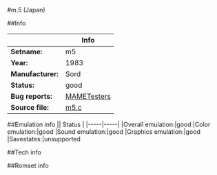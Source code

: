 #m.5 (Japan)

##Info

||Info|
|-----|-----|
|**Setname:**|m5
|**Year:**|1983
|**Manufacturer:**|Sord
|**Status:**|good
|**Bug reports:**|[MAMETesters](http://mametesters.org/view_all_set.php?type=1&temporary=y&search=m5.c)
|**Source file:**|[m5.c](https://github.com/mamedev/mame/blob/master/src/mess/drivers/m5.c)

##Emulation info
|| Status |
|-----|-----|
|Overall emulation:|good
|Color emulation:|good
|Sound emulation:|good
|Graphics emulation:|good
|Savestates:|unsupported

##Tech info

##Romset info

<!--- START OF EDITED COMMENT DO NOT TOUCH TEXT ABOVE-->
